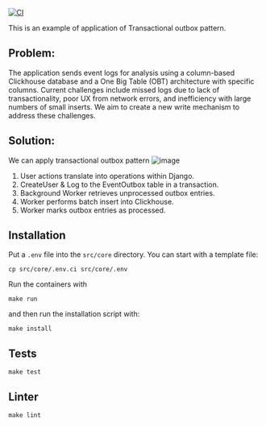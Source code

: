 [![CI](https://github.com/deniskolosov/transactional-outbox-example/actions/workflows/django.yml/badge.svg)](https://github.com/deniskolosov/transactional-outbox-example/actions/workflows/django.yml)

This is an example of application of Transactional outbox pattern.

## Problem:
The application sends event logs for analysis using a column-based Clickhouse database and a One Big Table (OBT) architecture with specific columns. Current challenges include missed logs due to lack of transactionality, poor UX from network errors, and inefficiency with large numbers of small inserts. We aim to create a new write mechanism to address these challenges.

## Solution:
We can apply transactional outbox pattern
![image](https://github.com/user-attachments/assets/47ffa7a3-565e-416f-97eb-c212dd40deaf)


1. User actions translate into operations within Django.
2. CreateUser & Log to the EventOutbox table in a transaction.
3. Background Worker retrieves unprocessed outbox entries.
4. Worker performs batch insert into Clickhouse.
5. Worker marks outbox entries as processed.

## Installation

Put a `.env` file into the `src/core` directory. You can start with a template file:

```
cp src/core/.env.ci src/core/.env
```

Run the containers with
```
make run
```

and then run the installation script with:

```
make install
```

## Tests

`make test`

## Linter

`make lint`
